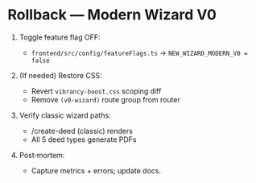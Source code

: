 # Rollback — Modern Wizard V0

1) Toggle feature flag OFF:
   - `frontend/src/config/featureFlags.ts` → `NEW_WIZARD_MODERN_V0 = false`

2) (If needed) Restore CSS:
   - Revert `vibrancy-boost.css` scoping diff
   - Remove `(v0-wizard)` route group from router

3) Verify classic wizard paths:
   - /create-deed (classic) renders
   - All 5 deed types generate PDFs

4) Post‑mortem:
   - Capture metrics + errors; update docs.
